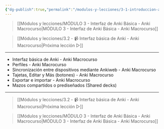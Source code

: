 ```yaml
---
{"dg-publish":true,"permalink":"/modulos-y-lecciones/3-1-introduccion-al-modulo-3-anki-macrocurso/","noteIcon":""}
---
```



> [[Módulos y lecciones/MÓDULO 3 - Interfaz de Anki Básica - Anki Macrocurso\|MÓDULO 3 - Interfaz de Anki Básica - Anki Macrocurso]]

> [[Módulos y lecciones/3.2 - 📹 Interfaz básica de Anki - Anki Macrocurso\|Próxima lección ▷]]

---

- Interfaz básica de Anki - Anki Macrocurso
- Perfiles - Anki Macrocurso
- Sincronización entre dispositivos mediante Ankiweb - Anki Macrocurso
- Tajetas, Editar y Más (botones) - Anki Macrocurso
- Exportar e importar - Anki Macrocurso
- Mazos compartidos o prediseñados (Shared decks) 

---

> [[Módulos y lecciones/3.2 - 📹 Interfaz básica de Anki - Anki Macrocurso\|Próxima lección ▷]]

> [[Módulos y lecciones/MÓDULO 3 - Interfaz de Anki Básica - Anki Macrocurso\|MÓDULO 3 - Interfaz de Anki Básica - Anki Macrocurso]]